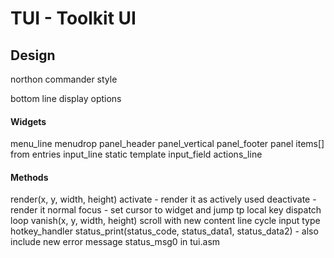 # TUI - Toolkit UI

## Design

northon commander style


bottom line display options

#### Widgets
menu_line
menudrop
panel_header
panel_vertical
panel_footer
panel items[] from entries[](position)
input_line static template
input_field
actions_line

#### Methods
render(x, y, width, height)
activate - render it as actively used
deactivate - render it normal
focus - set cursor to widget and jump tp local key dispatch loop
vanish(x, y, width, height)
scroll with new content line
cycle input
type
hotkey_handler
status_print(status_code, status_data1, status_data2) - also include new error message status_msg0 in tui.asm


